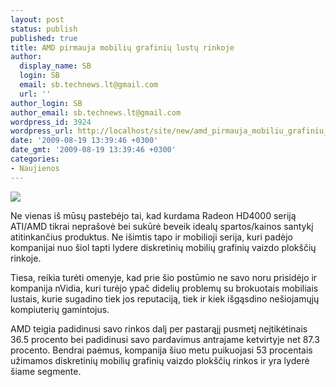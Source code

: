 ```yaml
---
layout: post
status: publish
published: true
title: AMD pirmauja mobilių grafinių lustų rinkoje
author:
  display_name: SB
  login: SB
  email: sb.technews.lt@gmail.com
  url: ''
author_login: SB
author_email: sb.technews.lt@gmail.com
wordpress_id: 3924
wordpress_url: http://localhost/site/new/amd_pirmauja_mobiliu_grafiniu_lustu_rinkoje/
date: '2009-08-19 13:39:46 +0300'
date_gmt: '2009-08-19 13:39:46 +0300'
categories:
- Naujienos
---
```

<div class="imgright"><img src="http://tbn2.google.com/images?q=tbn:e6Bi_5RmNcy59M:http://www.digimedia.ru/UserFiles/image/news/17.04.08/ati_mobility_radeon_hd_3000.jpg"  /></div>
<p>Ne vienas iš mūsų pastebėjo tai, kad kurdama Radeon HD4000 seriją ATI/AMD tikrai neprašovė bei sukūrė beveik idealų spartos/kainos santykį atitinkančius produktus. Ne išimtis tapo ir mobilioji serija, kuri padėjo kompanijai nuo šiol tapti lydere diskretinių mobilių grafinių vaizdo plokščių rinkoje.</p>
<p>Tiesa, reikia turėti omenyje, kad prie šio postūmio ne savo noru prisidėjo ir kompanija nVidia, kuri turėjo ypač didelių problemų su brokuotais mobiliais lustais, kurie sugadino tiek jos reputaciją, tiek ir kiek išgąsdino nešiojamųjų kompiuterių gamintojus.</p>
<p>AMD teigia padidinusi savo rinkos dalį per pastarąjį pusmetį neįtikėtinais 36.5 procento bei padidinusi savo pardavimus antrajame ketvirtyje net 87.3 procento. Bendrai paėmus, kompanija šiuo metu puikuojasi 53 procentais užimamos diskretinių mobilių grafinių vaizdo plokščių rinkos ir yra lyderė šiame segmente.<br /></p>
